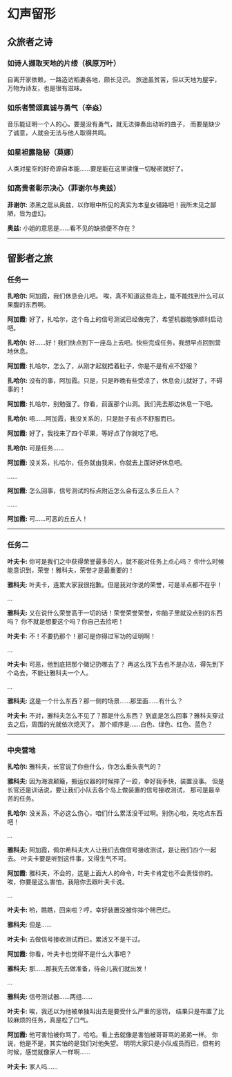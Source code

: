 # 幻声留形

## 众旅者之诗

### 如诗人撷取天地的片缕（枫原万叶）

自离开家依赖，一路造访稻妻各地，颇长见识。
旅途虽贫苦，但以天地为屋宇，万物为诗友，也是很有滋味。

### 如乐者赞颂真诚与勇气（辛焱）

音乐能证明一个人的心。要是没有勇气，就无法弹奏出动听的曲子，
而要是缺少了诚意，人就会无法与他人取得共鸣。

### 如星袒露隐秘（莫娜）

人类对星空的好奇源自本能……要是能在这里读懂一切秘密就好了。

### 如高贵者彰示决心（菲谢尔与奥兹）

**菲谢尔:**
漆黑之扈从奥兹，以你眼中所见的真实为本皇女铺路吧！我所未见之鄙陋，皆为虚幻。

**奥兹:**
小姐的意思是……看不见的缺损便不存在？

********************************************************************************

## 留影者之旅

### 任务一

**扎哈尔:**
阿加霞，我们休息会儿吧。
唉，真不知道这些岛上，能不能找到什么可以果腹的东西啊。

**阿加霞:**
好了，扎哈尔，这个岛上的信号测试已经做完了，希望机器能够顺利启动吧。

**扎哈尔:**
好……好！我们快点到下一座岛上去吧。快些完成任务，我想早点回到营地休息。

**阿加霞:**
扎哈尔，怎么了，从刚才起就捂着肚子，你是不是有点不舒服？

**扎哈尔:**
没有的事，阿加霞。只是，只是昨晚有些受凉了，休息会儿就好了，不碍事的！

**阿加霞:**
扎哈尔，别勉强了。你看，前面那个山洞。我们先去那边休息一下吧。

**扎哈尔:**
唔……阿加霞，我没关系的，只是肚子有点不舒服而已。

**阿加霞:**
好了，我找来了四个苹果，等好点了你就吃了吧。

**扎哈尔:**
可是任务……

**阿加霞:**
没关系，扎哈尔，任务就由我来，你就去上面好好休息吧。  

……  

**阿加霞:**
怎么回事，信号测试的标点附近怎么会有这么多丘丘人？  

……  

**阿加霞:**
可……可恶的丘丘人！  

********************************************************************************

### 任务二

**叶夫卡:**
你可是我们之中获得荣誉最多的人，就不能对任务上点心吗？
你什么时候能意识到，荣誉！雅科夫，荣誉才是最重要的！

**雅科夫:**
叶夫卡，连累大家我很抱歉。但是我对你说的荣誉，可是半点都不在乎！

...

**雅科夫:**
又在说什么荣誉高于一切的话！荣誉荣誉荣誉，你脑子里就没点别的东西吗？
你不就是想要这个吗？你自己去捡吧！

**叶夫卡:**
不！不要扔那个！那可是你得过军功的证明啊！

...

**叶夫卡:**
可恶，他到底把那个徽记扔哪去了？
再这么找下去也不是办法，得先到下个岛去，不能让雅科夫一个人。

...

**雅科夫:**
这是一个什么东西？那一侧的场景……那里面……有什么？

**叶夫卡:**
不对，雅科夫怎么不见了？那是什么东西？
到底是怎么回事？雅科夫穿过去之后，周围的光就依次熄灭了。
那个顺序是……白色、绿色、红色、蓝色？

********************************************************************************

### 中央营地

**扎哈尔:**
雅科夫，长官说了你些什么，你怎么垂头丧气的？

**雅科夫:**
因为海浪颠簸，搬运仪器的时候摔了一跤，幸好我手快，装置没事。
但是长官还是训话说，要让我们小队去各个岛上做装置的信号接收测试，
那可是最辛苦的任务。

**扎哈尔:**
没关系，不必这么伤心，咱们什么累活没干过啊。别伤心啦，先吃点东西吧！

...

**雅科夫:**
阿加霞，佩尔希科夫大人让我们去做信号接收测试，是让我们四个一起去。
叶夫卡要是听到这件事，又得生气不可。

**阿加霞:**
雅科夫，不会的，这是上面大人的命令，叶夫卡肯定也不会责怪你的。
唉，你要是这么害怕，我陪你去跟叶夫卡说。

...

**叶夫卡:**
哟，瞧瞧，回来啦？哼，幸好装置没被你摔个稀巴烂。

**雅科夫:**
但是……

**叶夫卡:**
去做信号接收测试而已，累活又不是干过。

**阿加霞:**
你看，叶夫卡也觉得不是什么大事吧？

**雅科夫:**
那……那我先去做准备，待会儿我们就出发！

...

**雅科夫:**
信号测试器……两组……

**叶夫卡:**
唉，我还以为他被单独叫出去是要受什么严重的惩罚，
结果只是布置了比较麻烦的任务，真是松了口气。

**阿加霞:**
他可害怕被你骂了，哈哈。看上去就像是害怕被哥哥骂的弟弟一样。
你说，他是不是，其实怕的是我们对他失望。
明明大家只是小队成员而已，但有的时候，感觉就像家人一样啊……

**叶夫卡:**
家人吗……
